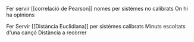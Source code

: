 Fer servir [[correlació de Pearson]] nomes per sistèmes no calibrats
	On hi ha opinions


Fer Servir [[Distància Euclidiana]] per sistèmes calibrats
	Minuts escoltats d'una cançó
	Distància a recòrrer